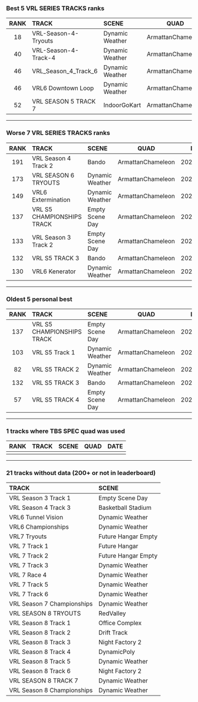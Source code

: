 ### Best 5 VRL SERIES TRACKS ranks
|RANK|TRACK|SCENE|QUAD|DATE|
|:---:|:---|:---|:---:|:---:|
|18|VRL-Season-4-Tryouts|Dynamic Weather|ArmattanChameleon|2020/05/28|
|40|VRL-Season-4-Track-4|Dynamic Weather|ArmattanChameleon|2020/05/28|
|46|VRL_Season_4_Track_6|Dynamic Weather|ArmattanChameleon|2020/05/28|
|46|VRL6 Downtown Loop|Dynamic Weather|ArmattanChameleon|2020/05/28|
|52|VRL SEASON 5 TRACK 7|IndoorGoKart|ArmattanChameleon|2020/05/27|
---
### Worse 7 VRL SERIES TRACKS ranks
|RANK|TRACK|SCENE|QUAD|DATE|
|:---:|:---|:---|:---:|:---:|
|191|VRL Season 4 Track 2|Bando|ArmattanChameleon|2020/05/28|
|173|VRL SEASON 6 TRYOUTS|Dynamic Weather|ArmattanChameleon|2020/05/27|
|149|VRL6 Extermination|Dynamic Weather|ArmattanChameleon|2020/05/28|
|137|VRL S5 CHAMPIONSHIPS TRACK|Empty Scene Day|ArmattanChameleon|2020/05/27|
|133|VRL Season 3 Track 2|Empty Scene Day|ArmattanChameleon|2020/05/27|
|132|VRL S5 TRACK 3|Bando|ArmattanChameleon|2020/05/27|
|130|VRL6 Kenerator|Dynamic Weather|ArmattanChameleon|2020/05/28|
---
### Oldest 5 personal best
|RANK|TRACK|SCENE|QUAD|DATE|
|:---:|:---|:---|:---:|:---:|
|137|VRL S5 CHAMPIONSHIPS TRACK|Empty Scene Day|ArmattanChameleon|2020/05/27|
|103|VRL S5 Track 1|Dynamic Weather|ArmattanChameleon|2020/05/27|
|82|VRL S5 TRACK 2|Dynamic Weather|ArmattanChameleon|2020/05/27|
|132|VRL S5 TRACK 3|Bando|ArmattanChameleon|2020/05/27|
|57|VRL S5 TRACK 4|Empty Scene Day|ArmattanChameleon|2020/05/27|
---
### 1 tracks where TBS SPEC quad was used
|RANK|TRACK|SCENE|QUAD|DATE|
|:---:|:---|:---|:---:|:---:|
||||||
---
### 21 tracks without data (200+ or not in leaderboard)
|TRACK|SCENE|
|:---|:---|
|VRL Season 3 Track 1|Empty Scene Day|
|VRL Season 4 Track 3|Basketball Stadium|
|VRL6 Tunnel Vision|Dynamic Weather|
|VRL6 Championships|Dynamic Weather|
|VRL7 Tryouts|Future Hangar Empty|
|VRL 7 Track 1|Future Hangar|
|VRL 7 Track 2|Future Hangar Empty|
|VRL 7 Track 3|Dynamic Weather|
|VRL 7 Race 4|Dynamic Weather|
|VRL 7 Track 5|Dynamic Weather|
|VRL 7 Track 6|Dynamic Weather|
|VRL Season 7 Championships|Dynamic Weather|
|VRL SEASON 8 TRYOUTS|RedValley|
|VRL Season 8 Track 1|Office Complex|
|VRL Season 8 Track 2|Drift Track|
|VRL Season 8 Track 3|Night Factory 2|
|VRL Season 8 Track 4|DynamicPoly|
|VRL Season 8 Track 5|Dynamic Weather|
|VRL Season 8 Track 6|Night Factory 2|
|VRL SEASON 8 TRACK 7|Dynamic Weather|
|VRL Season 8 Championships|Dynamic Weather|
